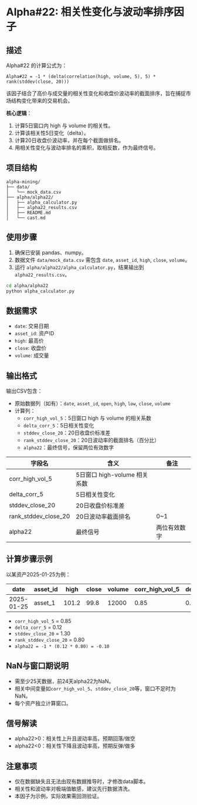 # Alpha#22: 相关性变化与波动率排序因子

## 描述

Alpha#22 的计算公式为：

```
Alpha#22 = -1 * (delta(correlation(high, volume, 5), 5) * rank(stddev(close, 20)))
```

该因子结合了高价与成交量的相关性变化和收盘价波动率的截面排序，旨在捕捉市场结构变化带来的交易机会。

**核心逻辑**：
1. 计算5日窗口内 high 与 volume 的相关性。
2. 计算该相关性5日变化（delta）。
3. 计算20日收盘价波动率，并在每个截面做排名。
4. 用相关性变化与波动率排名的乘积，取相反数，作为最终信号。

## 项目结构

```
alpha-mining/
├── data/
│   └── mock_data.csv
├── alpha/alpha22/
│   ├── alpha_calculator.py
│   ├── alpha22_results.csv
│   ├── README.md
│   └── cast.md
```

## 使用步骤

1. 确保已安装 pandas、numpy。
2. 数据文件 `data/mock_data.csv` 需包含 `date`, `asset_id`, `high`, `close`, `volume`。
3. 运行 `alpha/alpha22/alpha_calculator.py`，结果输出到 `alpha22_results.csv`。

```bash
cd alpha/alpha22
python alpha_calculator.py
```

## 数据需求
- `date`: 交易日期
- `asset_id`: 资产ID
- `high`: 最高价
- `close`: 收盘价
- `volume`: 成交量

## 输出格式
输出CSV包含：
- 原始数据列（如有）：`date`, `asset_id`, `open`, `high`, `low`, `close`, `volume`
- 计算列：
    - `corr_high_vol_5`：5日窗口 high 与 volume 的相关系数
    - `delta_corr_5`：5日相关性变化
    - `stddev_close_20`：20日收盘价标准差
    - `rank_stddev_close_20`：20日波动率的截面排名（百分比）
    - `alpha22`：最终信号，保留两位有效数字

| 字段名                | 含义                         | 备注           |
|-----------------------|------------------------------|----------------|
| corr_high_vol_5       | 5日窗口 high-volume 相关系数 |                |
| delta_corr_5          | 5日相关性变化                |                |
| stddev_close_20       | 20日收盘价标准差             |                |
| rank_stddev_close_20  | 20日波动率截面排名           | 0~1            |
| alpha22               | 最终信号                     | 两位有效数字   |

## 计算步骤示例

以某资产2025-01-25为例：

| date       | asset_id | high  | close | volume | corr_high_vol_5 | delta_corr_5 | stddev_close_20 | rank_stddev_close_20 | alpha22 |
|------------|----------|-------|-------|--------|-----------------|--------------|-----------------|---------------------|---------|
| 2025-01-25 | asset_1  | 101.2 | 99.8  | 12000  | 0.85            | 0.12         | 1.30            | 0.80                | -0.10   |

- `corr_high_vol_5` = 0.85
- `delta_corr_5` = 0.12
- `stddev_close_20` = 1.30
- `rank_stddev_close_20` = 0.80
- `alpha22 = -1 * (0.12 * 0.80) = -0.10`

## NaN与窗口期说明
- 需至少25天数据，前24天alpha22为NaN。
- 相关中间变量如`corr_high_vol_5`、`stddev_close_20`等，窗口不足时为NaN。
- 每个资产独立计算窗口。

## 信号解读
- alpha22>0：相关性上升且波动率高，预期回落/做空
- alpha22<0：相关性下降且波动率高，预期反弹/做多

## 注意事项
- 仅在数据缺失且无法由现有数据推导时，才修改data脚本。
- 相关性和波动率对极端值敏感，建议先行数据清洗。
- 本因子为示例，实际效果需回测验证。 